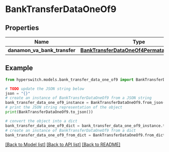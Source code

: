 # BankTransferDataOneOf9


## Properties

Name | Type | Description | Notes
------------ | ------------- | ------------- | -------------
**danamon_va_bank_transfer** | [**BankTransferDataOneOf4PermataBankTransfer**](BankTransferDataOneOf4PermataBankTransfer.md) |  | 

## Example

```python
from hyperswitch.models.bank_transfer_data_one_of9 import BankTransferDataOneOf9

# TODO update the JSON string below
json = "{}"
# create an instance of BankTransferDataOneOf9 from a JSON string
bank_transfer_data_one_of9_instance = BankTransferDataOneOf9.from_json(json)
# print the JSON string representation of the object
print(BankTransferDataOneOf9.to_json())

# convert the object into a dict
bank_transfer_data_one_of9_dict = bank_transfer_data_one_of9_instance.to_dict()
# create an instance of BankTransferDataOneOf9 from a dict
bank_transfer_data_one_of9_from_dict = BankTransferDataOneOf9.from_dict(bank_transfer_data_one_of9_dict)
```
[[Back to Model list]](../README.md#documentation-for-models) [[Back to API list]](../README.md#documentation-for-api-endpoints) [[Back to README]](../README.md)


